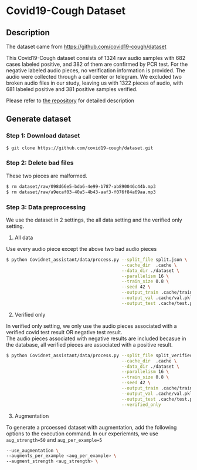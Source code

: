 # Covid19-Cough Dataset

## Description
The dataset came from https://github.com/covid19-cough/dataset

This Covid19-Cough dataset consists of 1324 raw audio samples with 682 cases labeled positive, and 382 of them are confirmed by PCR test. For the negative labeled audio pieces, no verification information is provided. The audio were collected through a call center or telegram. We excluded two broken audio files in our study, leaving us with 1322 pieces of audio, with 681 labeled positive and 381 positive samples verified.

Please refer to [the repository](https://github.com/covid19-cough/dataset) for detailed description

## Generate dataset
### Step 1: Download dataset
```bash
$ git clone https://github.com/covid19-cough/dataset.git
```

### Step 2: Delete bad files

These two pieces are malformed.
```bash
$ rm dataset/raw/098d66e5-bda6-4e99-b787-ab890046c44b.mp3
$ rm dataset/raw/a9ecaf03-40a5-4b43-aaf3-f076f84a69aa.mp3
```

### Step 3: Data preprocessing

We use the dataset in 2 settings, the all data setting and the verified only setting.

1. All data

Use every audio piece except the above two bad audio pieces
```bash
$ python Covidnet_assistant/data/process.py --split_file split.json \
                                            --cache_dir  .cache \
                                            --data_dir ./dataset \
                                            --parallelism 16 \
                                            --train_size 0.8 \
                                            --seed 42 \
                                            --output_train .cache/train.pkl \
                                            --output_val .cache/val.pkl \
                                            --output_test .cache/test.pkl
```

2. Verified only

In verified only setting, we only use the audio pieces associated with a verified
covid test result OR negative test result. \
The audio pieces associated with negative results are included becasue
in the database, all verified pieces are associated with a positive result.
```bash
$ python Covidnet_assistant/data/process.py --split_file split_verified.json \
                                            --cache_dir  .cache \
                                            --data_dir ./dataset \
                                            --parallelism 16 \
                                            --train_size 0.8 \
                                            --seed 42 \
                                            --output_train .cache/train.pkl \
                                            --output_val .cache/val.pkl \
                                            --output_test .cache/test.pkl \
                                            --verified_only
```

3. Augmentation

To generate a prcoessed dataset with augmentation, add the following options to the execution command.
In our experiemnts, we use `aug_strength=50` and `aug_per_example=5`
```bash
--use_augmentation \
--augments_per_example <aug_per_example> \
--augment_strength <aug_strength> \
```
